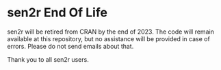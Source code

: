 # sen2r End Of Life

sen2r will be retired from CRAN by the end of 2023. The code will remain available at this repository, but no assistance will be provided in case of errors. Please do not send emails about that.

Thank you to all sen2r users.
